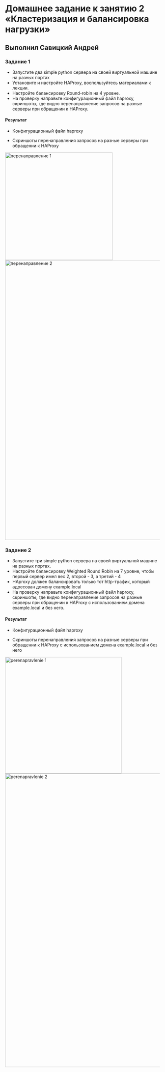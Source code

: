 # Домашнее задание к занятию 2 «Кластеризация и балансировка нагрузки»

## Выполнил Савицкий Андрей

### Задание 1
- Запустите два simple python сервера на своей виртуальной машине на разных портах
- Установите и настройте HAProxy, воспользуйтесь материалами к лекции.
- Настройте балансировку Round-robin на 4 уровне.
- На проверку направьте конфигурационный файл haproxy, скриншоты, где видно перенаправление запросов на разные серверы при обращении к HAProxy.

#### Результат
- Kонфигурационный файл haproxy

- Cкриншоты перенаправления запросов на разные серверы при обращении к HAProxy
 <img width="350" alt="перенаправление 1" src="https://github.com/FoxySOTKA/-/assets/141597247/3d34e7f6-cdc3-4c0a-9ba2-2c4517bcbc72">
 
<img width="911" alt="перенаправление 2" src="https://github.com/FoxySOTKA/-/assets/141597247/78425cc7-7c74-4ba6-9eb8-3b6c0f41102c">

### Задание 2
- Запустите три simple python сервера на своей виртуальной машине на разных портах.
- Настройте балансировку Weighted Round Robin на 7 уровне, чтобы первый сервер имел вес 2, второй - 3, а третий - 4
- HAproxy должен балансировать только тот http-трафик, который адресован домену example.local
- На проверку направьте конфигурационный файл haproxy, скриншоты, где видно перенаправление запросов на разные серверы при обращении к HAProxy c использованием домена example.local и без него.

#### Результат
- Конфигурационный файл haproxy

- Скриншоты перенаправления запросов на разные серверы при обращении к HAProxy c использованием домена example.local и без него
<img width="379" alt="perenapravlenie 1" src="https://github.com/FoxySOTKA/-/assets/141597247/3633db57-4e44-40bb-a9a0-1d243b55ce58">

<img width="956" alt="perenapravlenie 2" src="https://github.com/FoxySOTKA/-/assets/141597247/8d5f0b7d-1cbe-4c67-acf5-5855f7be6ceb">
